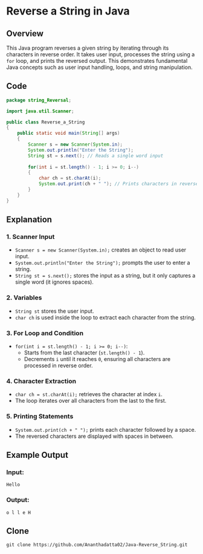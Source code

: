 # Reverse a String in Java

## Overview
This Java program reverses a given string by iterating through its characters in reverse order. It takes user input, processes the string using a `for` loop, and prints the reversed output. This demonstrates fundamental Java concepts such as user input handling, loops, and string manipulation.

## Code
```java
package string_Reversal;

import java.util.Scanner;

public class Reverse_a_String
{
    public static void main(String[] args)
    {
        Scanner s = new Scanner(System.in);
        System.out.println("Enter the String");
        String st = s.next(); // Reads a single word input
        
        for(int i = st.length() - 1; i >= 0; i--)
        {
            char ch = st.charAt(i);
            System.out.print(ch + " "); // Prints characters in reverse order
        }
    }
}
```

## Explanation

### **1. Scanner Input**
- `Scanner s = new Scanner(System.in);` creates an object to read user input.
- `System.out.println("Enter the String");` prompts the user to enter a string.
- `String st = s.next();` stores the input as a string, but it only captures a single word (it ignores spaces).

### **2. Variables**
- `String st` stores the user input.
- `char ch` is used inside the loop to extract each character from the string.

### **3. For Loop and Condition**
- `for(int i = st.length() - 1; i >= 0; i--)`:
  - Starts from the last character (`st.length() - 1`).
  - Decrements `i` until it reaches `0`, ensuring all characters are processed in reverse order.

### **4. Character Extraction**
- `char ch = st.charAt(i);` retrieves the character at index `i`.
- The loop iterates over all characters from the last to the first.

### **5. Printing Statements**
- `System.out.print(ch + " ");` prints each character followed by a space.
- The reversed characters are displayed with spaces in between.

## Example Output

### **Input:**
```
Hello
```

### **Output:**
```
o l l e H
```
## Clone
```
git clone https://github.com/Ananthadatta02/Java-Reverse_String.git
```
